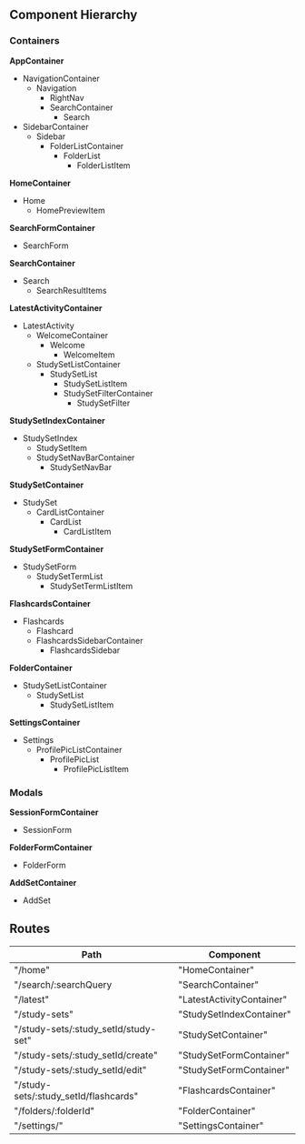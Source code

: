## Component Hierarchy

### Containers

**AppContainer**
  - NavigationContainer 
    + Navigation 
      + RightNav
      - SearchContainer 
        + Search
  - SidebarContainer
    + Sidebar
      + FolderListContainer 
        - FolderList
          + FolderListItem

**HomeContainer**
 - Home
   + HomePreviewItem

**SearchFormContainer**
 - SearchForm

**SearchContainer**
 - Search 
   + SearchResultItems

**LatestActivityContainer**
 - LatestActivity
   + WelcomeContainer 
     + Welcome
       + WelcomeItem
   + StudySetListContainer 
     + StudySetList 
       + StudySetListItem
       + StudySetFilterContainer 
         + StudySetFilter 

**StudySetIndexContainer**
 - StudySetIndex 
   + StudySetItem
   + StudySetNavBarContainer
     + StudySetNavBar 

**StudySetContainer**
 - StudySet
   + CardListContainer 
     + CardList 
       + CardListItem

**StudySetFormContainer**
 - StudySetForm 
   + StudySetTermList 
     + StudySetTermListItem

**FlashcardsContainer** 
 - Flashcards 
   + Flashcard 
   + FlashcardsSidebarContainer 
     + FlashcardsSidebar

**FolderContainer**
 - StudySetListContainer 
   + StudySetList 
     + StudySetListItem

**SettingsContainer**
 - Settings
   + ProfilePicListContainer 
     + ProfilePicList 
       + ProfilePicListItem

### Modals

**SessionFormContainer**
 - SessionForm

**FolderFormContainer**
 - FolderForm

**AddSetContainer**
 - AddSet

 ## Routes

|Path   | Component   |
|-------|-------------|
| "/home" | "HomeContainer" |
| "/search/:searchQuery | "SearchContainer" |
| "/latest" | "LatestActivityContainer" |
| "/study-sets" | "StudySetIndexContainer" |
| "/study-sets/:study_setId/study-set" | "StudySetContainer" |
| "/study-sets/:study_setId/create" | "StudySetFormContainer" |
| "/study-sets/:study_setId/edit" | "StudySetFormContainer" |
| "/study-sets/:study_setId/flashcards" | "FlashcardsContainer" |
| "/folders/:folderId" | "FolderContainer" |
| "/settings/" | "SettingsContainer" |


 
